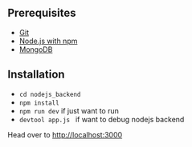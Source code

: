 
## Prerequisites 

* [Git](http://git-scm.com/)
* [Node.js with npm](https://nodejs.org/en/)
* [MongoDB](https://docs.mongodb.org/manual/installation/)

## Installation


* `cd nodejs_backend`
* `npm install`
* `npm run dev` if just want to run
* `devtool app.js ` if want to debug nodejs backend

Head over to [http://localhost:3000](http://localhost:3000)

